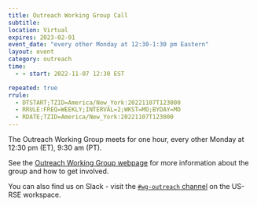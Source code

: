 ```yaml
---
title: Outreach Working Group Call
subtitle:
location: Virtual
expires: 2023-02-01
event_date: "every other Monday at 12:30-1:30 pm Eastern"
layout: event
category: outreach
time:
  - - start: 2022-11-07 12:30 EST

repeated: true
rrule:
  - DTSTART;TZID=America/New_York:20221107T123000
  - RRULE:FREQ=WEEKLY;INTERVAL=2;WKST=MO;BYDAY=MO
  - RDATE;TZID=America/New_York:20221107T123000
---
```


The Outreach Working Group meets for one hour, every
other Monday at 12:30 pm (ET), 9:30 am (PT).

See the [Outreach Working Group webpage](https://us-rse.org/wg/outreach/) for more
information about the group and how to get involved.

You can also find us on Slack - visit the
[`#wg-outreach` channel](https://usrse.slack.com/messages/wg-outreach)
on the US-RSE workspace.
